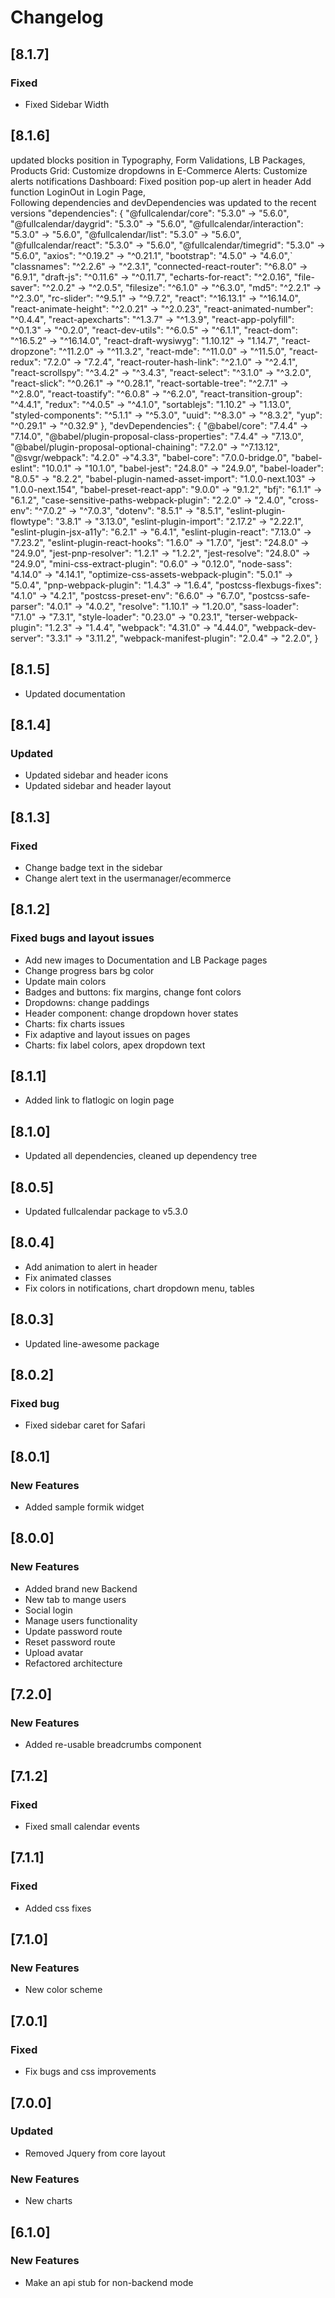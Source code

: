 # Changelog

## [8.1.7] 

### Fixed

- Fixed Sidebar Width

## [8.1.6]
updated blocks position in Typography, Form Validations, LB Packages, 
Products Grid: Customize dropdowns in E-Commerce 
Alerts:  Customize alerts notifications
Dashboard: Fixed position pop-up alert in header
Add function LoginOut in Login Page,   
Following dependencies and devDependencies was updated to the recent versions
"dependencies": {
    "@fullcalendar/core": "5.3.0" -> "5.6.0",
    "@fullcalendar/daygrid": "5.3.0" -> "5.6.0",
    "@fullcalendar/interaction":  "5.3.0" -> "5.6.0",
    "@fullcalendar/list": "5.3.0" -> "5.6.0",
    "@fullcalendar/react": "5.3.0" -> "5.6.0",
    "@fullcalendar/timegrid": "5.3.0" -> "5.6.0",
    "axios": "^0.19.2" -> "^0.21.1",
    "bootstrap": "4.5.0" -> "4.6.0",`
    "classnames": "^2.2.6" -> "^2.3.1",
    "connected-react-router": "^6.8.0" -> "6.9.1",
    "draft-js": "^0.11.6" -> "^0.11.7",
    "echarts-for-react": "^2.0.16",
    "file-saver": "^2.0.2" ->  "^2.0.5",
    "filesize": "^6.1.0" -> "^6.3.0",
    "md5": "^2.2.1" -> "^2.3.0",
    "rc-slider": "^9.5.1" -> "^9.7.2",
    "react": "^16.13.1" -> "^16.14.0",
    "react-animate-height": "^2.0.21" -> "^2.0.23",
    "react-animated-number": "^0.4.4",
    "react-apexcharts": "^1.3.7" -> "^1.3.9",
    "react-app-polyfill": "^0.1.3" -> "^0.2.0",
    "react-dev-utils": "^6.0.5" -> "^6.1.1",
    "react-dom": "^16.5.2" -> "^16.14.0",
    "react-draft-wysiwyg": "1.10.12" -> "1.14.7",
    "react-dropzone": "^11.2.0" -> "^11.3.2",
    "react-mde": "^11.0.0" -> "^11.5.0",
    "react-redux": "7.2.0" -> "7.2.4",
    "react-router-hash-link": "^2.1.0" -> "^2.4.1",
    "react-scrollspy": "^3.4.2" -> "^3.4.3",
    "react-select": "^3.1.0" -> "^3.2.0",
    "react-slick": "^0.26.1" -> "^0.28.1",
    "react-sortable-tree": "^2.7.1" -> "^2.8.0",
    "react-toastify": "^6.0.8" -> "^6.2.0",
    "react-transition-group": "^4.4.1",
    "redux": "^4.0.5" -> "^4.1.0",
    "sortablejs": "1.10.2" -> "1.13.0",
    "styled-components": "^5.1.1" -> "^5.3.0",
    "uuid": "^8.3.0" -> "^8.3.2",
    "yup": "^0.29.1" -> "^0.32.9"
  },
  "devDependencies": {
    "@babel/core": "7.4.4" -> "7.14.0",
    "@babel/plugin-proposal-class-properties": "7.4.4" -> "7.13.0",
    "@babel/plugin-proposal-optional-chaining": "7.2.0" -> "^7.13.12",
    "@svgr/webpack": "4.2.0" ->"4.3.3",
    "babel-core": "7.0.0-bridge.0",
    "babel-eslint": "10.0.1" -> "10.1.0",
    "babel-jest": "24.8.0" -> "24.9.0",
    "babel-loader": "8.0.5" -> "8.2.2",
    "babel-plugin-named-asset-import": "1.0.0-next.103" -> "1.0.0-next.154",
    "babel-preset-react-app": "9.0.0" -> "9.1.2",
    "bfj": "6.1.1" -> "6.1.2",
    "case-sensitive-paths-webpack-plugin": "2.2.0" -> "2.4.0",
    "cross-env": "^7.0.2" -> "^7.0.3",
    "dotenv": "8.5.1" -> "8.5.1",
    "eslint-plugin-flowtype": "3.8.1" -> "3.13.0",
    "eslint-plugin-import": "2.17.2" -> "2.22.1",
    "eslint-plugin-jsx-a11y": "6.2.1" -> "6.4.1",
    "eslint-plugin-react": "7.13.0" -> "7.23.2",
    "eslint-plugin-react-hooks": "1.6.0" -> "1.7.0",
    "jest": "24.8.0" -> "24.9.0",
    "jest-pnp-resolver": "1.2.1" -> "1.2.2",
    "jest-resolve": "24.8.0" -> "24.9.0",
    "mini-css-extract-plugin": "0.6.0" -> "0.12.0",
    "node-sass": "4.14.0" -> "4.14.1",
    "optimize-css-assets-webpack-plugin": "5.0.1" -> "5.0.4",
    "pnp-webpack-plugin": "1.4.3" -> "1.6.4",
    "postcss-flexbugs-fixes": "4.1.0" -> "4.2.1",
    "postcss-preset-env": "6.6.0" -> "6.7.0",
    "postcss-safe-parser": "4.0.1" -> "4.0.2",
    "resolve": "1.10.1" -> "1.20.0",
    "sass-loader": "7.1.0" -> "7.3.1",
    "style-loader": "0.23.0" -> "0.23.1",
    "terser-webpack-plugin": "1.2.3" -> "1.4.4",
    "webpack": "4.31.0" -> "4.44.0",
    "webpack-dev-server": "3.3.1" -> "3.11.2",
    "webpack-manifest-plugin": "2.0.4" -> "2.2.0",
  }

## [8.1.5]

- Updated documentation

## [8.1.4]

### Updated 

- Updated sidebar and header icons
- Updated sidebar and header layout

## [8.1.3]

### Fixed 

- Change badge text in the sidebar
- Change alert text in the usermanager/ecommerce

## [8.1.2]

### Fixed bugs and layout issues

- Add new images to Documentation and LB Package pages
- Change progress bars bg color
- Update main colors
- Badges and buttons: fix margins, change font colors
- Dropdowns: change paddings
- Header component: change dropdown hover states
- Charts: fix charts issues
- Fix adaptive and layout issues on pages
- Charts: fix label colors, apex dropdown text

## [8.1.1]

- Added link to flatlogic on login page

## [8.1.0]

- Updated all dependencies, cleaned up dependency tree

## [8.0.5]

- Updated fullcalendar package to v5.3.0

## [8.0.4]

- Add animation to alert in header
- Fix animated classes
- Fix colors in notifications, chart dropdown menu, tables

## [8.0.3]

- Updated line-awesome package

## [8.0.2]

### Fixed bug

- Fixed sidebar caret for Safari

## [8.0.1]

### New Features

- Added sample formik widget

## [8.0.0]

### New Features

- Added brand new Backend
- New tab to mange users
- Social login
- Manage users functionality
- Update password route
- Reset password route
- Upload avatar
- Refactored architecture

## [7.2.0]

### New Features

- Added re-usable breadcrumbs component

## [7.1.2]

### Fixed

- Fixed small calendar events

## [7.1.1]

### Fixed

- Added css fixes

## [7.1.0]

### New Features

- New color scheme

## [7.0.1]

### Fixed

- Fix bugs and css improvements

## [7.0.0]

### Updated

- Removed Jquery from core layout

### New Features

- New charts

## [6.1.0]

### New Features

- Make an api stub for non-backend mode
